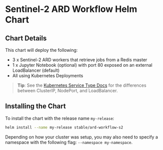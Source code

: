 # Sentinel-2 ARD Workflow Helm Chart

## Chart Details

This chart will deploy the following:

- 3 x Sentinel-2 ARD workers that retrieve jobs from a Redis master
- 1 x Jupyter Notebook (optional) with port 80 exposed on an external LoadBalancer (default)
- All using Kubernetes Deployments

> **Tip**: See the [Kubernetes Service Type Docs](https://kubernetes.io/docs/concepts/services-networking/service/#publishing-services-service-types)
for the differences between ClusterIP, NodePort, and LoadBalancer.

## Installing the Chart

To install the chart with the release name `my-release`:

```bash
helm install --name my-release stable/ard-workflow-s2
```

Depending on how your cluster was setup, you may also need to specify a namespace with the following flag: `--namespace my-namespace`.
